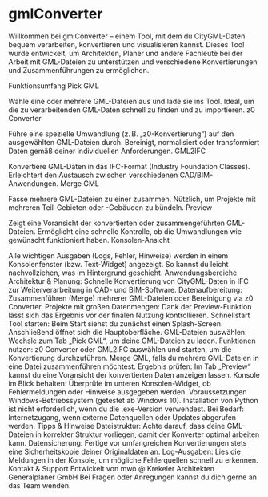 # gmlConverter

Willkommen bei gmlConverter – einem Tool, mit dem du CityGML-Daten bequem verarbeiten, konvertieren und visualisieren kannst. Dieses Tool wurde entwickelt, um Architekten, Planer und andere Fachleute bei der Arbeit mit GML-Dateien zu unterstützen und verschiedene Konvertierungen und Zusammenführungen zu ermöglichen.

Funktionsumfang
Pick GML

Wähle eine oder mehrere GML-Dateien aus und lade sie ins Tool.
Ideal, um die zu verarbeitenden GML-Daten schnell zu finden und zu importieren.
z0 Converter

Führe eine spezielle Umwandlung (z. B. „z0-Konvertierung“) auf den ausgewählten GML-Dateien durch.
Bereinigt, normalisiert oder transformiert Daten gemäß deiner individuellen Anforderungen.
GML2IFC

Konvertiere GML-Daten in das IFC-Format (Industry Foundation Classes).
Erleichtert den Austausch zwischen verschiedenen CAD/BIM-Anwendungen.
Merge GML

Fasse mehrere GML-Dateien zu einer zusammen.
Nützlich, um Projekte mit mehreren Teil-Gebieten oder -Gebäuden zu bündeln.
Preview

Zeigt eine Voransicht der konvertierten oder zusammengeführten GML-Dateien.
Ermöglicht eine schnelle Kontrolle, ob die Umwandlungen wie gewünscht funktioniert haben.
Konsolen-Ansicht

Alle wichtigen Ausgaben (Logs, Fehler, Hinweise) werden in einem Konsolenfenster (bzw. Text-Widget) angezeigt.
So kannst du leicht nachvollziehen, was im Hintergrund geschieht.
Anwendungsbereiche
Architektur & Planung: Schnelle Konvertierung von CityGML-Daten in IFC zur Weiterverarbeitung in CAD- und BIM-Software.
Datenaufbereitung: Zusammenführen (Merge) mehrerer GML-Dateien oder Bereinigung via z0 Converter.
Projekte mit großen Datenmengen: Dank der Preview-Funktion lässt sich das Ergebnis vor der finalen Nutzung kontrollieren.
Schnellstart
Tool starten: Beim Start siehst du zunächst einen Splash-Screen. Anschließend öffnet sich die Hauptoberfläche.
GML-Dateien auswählen: Wechsle zum Tab „Pick GML“, um deine GML-Dateien zu laden.
Funktionen nutzen:
z0 Converter oder GML2IFC auswählen und starten, um die Konvertierung durchzuführen.
Merge GML, falls du mehrere GML-Dateien in eine Datei zusammenführen möchtest.
Ergebnis prüfen: Im Tab „Preview“ kannst du eine Voransicht der konvertierten Daten anzeigen lassen.
Konsole im Blick behalten: Überprüfe im unteren Konsolen-Widget, ob Fehlermeldungen oder Hinweise ausgegeben werden.
Voraussetzungen
Windows-Betriebssystem (getestet ab Windows 10).
Installation von Python ist nicht erforderlich, wenn du die .exe-Version verwendest.
Bei Bedarf: Internetzugang, wenn externe Datenquellen oder Updates abgerufen werden.
Tipps & Hinweise
Dateistruktur: Achte darauf, dass deine GML-Dateien in korrekter Struktur vorliegen, damit der Konverter optimal arbeiten kann.
Datensicherung: Fertige vor umfangreichen Konvertierungen stets eine Sicherheitskopie deiner Originaldaten an.
Log-Ausgaben: Lies die Meldungen in der Konsole, um mögliche Fehlerquellen schnell zu erkennen.
Kontakt & Support
Entwickelt von mwo @ Krekeler Architekten Generalplaner GmbH
Bei Fragen oder Anregungen kannst du dich gerne an das Team wenden.

